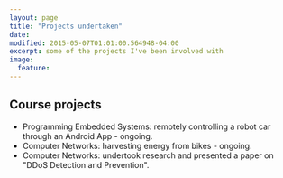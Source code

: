```yaml
---
layout: page
title: "Projects undertaken"
date:
modified: 2015-05-07T01:01:00.564948-04:00
excerpt: some of the projects I've been involved with
image:
  feature:
---
```


## Course projects

* Programming Embedded Systems: remotely controlling a robot car through an Android App - ongoing.
* Computer Networks: harvesting energy from bikes - ongoing. 
* Computer Networks: undertook research and presented a paper on "DDoS Detection and Prevention".
